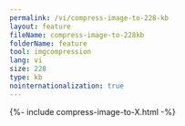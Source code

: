```yaml
---
permalink: /vi/compress-image-to-228-kb
layout: feature
fileName: compress-image-to-228kb
folderName: feature
tool: imgcompression
lang: vi
size: 228
type: kb
nointernationalization: true
---
```

{%- include compress-image-to-X.html -%}       
